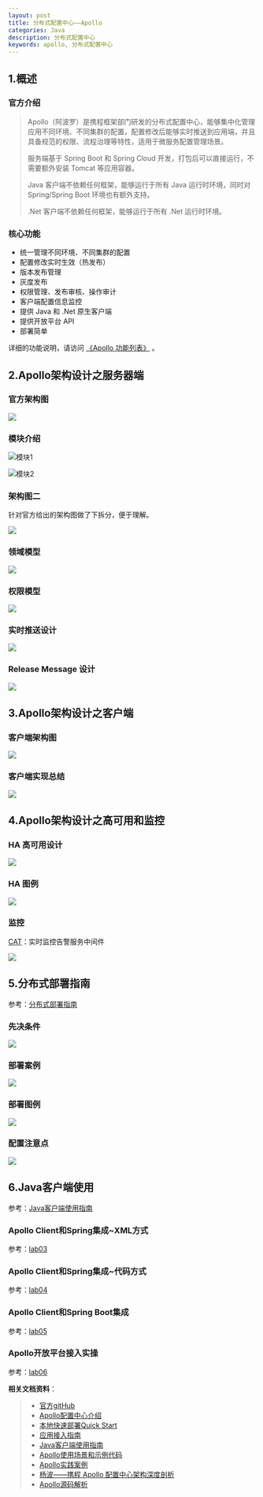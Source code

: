 ```yaml
---
layout: post
title: 分布式配置中心——Apollo
categories: Java
description: 分布式配置中心
keywords: apollo, 分布式配置中心
---
```


## 1.概述

### 官方介绍

> Apollo（阿波罗）是携程框架部门研发的分布式配置中心，能够集中化管理应用不同环境、不同集群的配置，配置修改后能够实时推送到应用端，并且具备规范的权限、流程治理等特性，适用于微服务配置管理场景。
>
> 服务端基于 Spring Boot 和 Spring Cloud 开发，打包后可以直接运行，不需要额外安装 Tomcat 等应用容器。
>
> Java 客户端不依赖任何框架，能够运行于所有 Java 运行时环境，同时对 Spring/Spring Boot 环境也有额外支持。
>
> .Net 客户端不依赖任何框架，能够运行于所有 .Net 运行时环境。



### 核心功能



- 统一管理不同环境、不同集群的配置
- 配置修改实时生效（热发布）
- 版本发布管理
- 灰度发布
- 权限管理、发布审核、操作审计
- 客户端配置信息监控
- 提供 Java 和 .Net 原生客户端
- 提供开放平台 API
- 部署简单

详细的功能说明，请访问 [《Apollo 功能列表》](https://github.com/ctripcorp/apollo/wiki#features) 。



## 2.Apollo架构设计之服务器端

### 官方架构图

![](https://tva1.sinaimg.cn/large/007S8ZIlgy1ge2u1g369pj31cd0u0wkz.jpg)



### 模块介绍

![模块1](https://tva1.sinaimg.cn/large/007S8ZIlgy1ge2u3cqb95j31ry0s8guc.jpg)



![模块2](https://tva1.sinaimg.cn/large/007S8ZIlgy1ge2u43f9tgj31o00rijz3.jpg)

### 架构图二

针对官方给出的架构图做了下拆分，便于理解。



![](https://tva1.sinaimg.cn/large/007S8ZIlgy1ge2uheg7kdj31l70u0af2.jpg)





### 领域模型





![](https://tva1.sinaimg.cn/large/007S8ZIlgy1ge2u99kncqj317t0u077b.jpg)





### 权限模型



![](https://tva1.sinaimg.cn/large/007S8ZIlgy1ge2ub7gjhjj31ab0u0add.jpg)



### 实时推送设计



![](https://tva1.sinaimg.cn/large/007S8ZIlgy1ge2ucit6apj31ni0qqgom.jpg)



### Release Message 设计



![](https://tva1.sinaimg.cn/large/007S8ZIlgy1ge2udl3wi0j311i0tc76f.jpg)



## 3.Apollo架构设计之客户端

### 客户端架构图



![](https://tva1.sinaimg.cn/large/007S8ZIlgy1ge2ueh32l9j31j60qqwix.jpg)

### 客户端实现总结



![](https://tva1.sinaimg.cn/large/007S8ZIlgy1ge2ufu6l6oj31d00tuqa4.jpg)



## 4.Apollo架构设计之高可用和监控

### HA 高可用设计

![](https://tva1.sinaimg.cn/large/007S8ZIlgy1ge2wge672yj31kj0u0dpp.jpg)



### HA 图例



![](https://tva1.sinaimg.cn/large/007S8ZIlgy1ge2who8x0gj31jr0u0tdu.jpg)



### 监控

[CAT](https://github.com/dianping/cat)：实时监控告警服务中间件

![](https://tva1.sinaimg.cn/large/007S8ZIlgy1ge2wk26eaaj31ik0u0110.jpg)



## 5.分布式部署指南

参考：[分布式部署指南](https://github.com/ctripcorp/apollo/wiki/分布式部署指南)

### 先决条件



![](https://tva1.sinaimg.cn/large/007S8ZIlgy1ge3hbajm3pj318c0t6q6h.jpg)



### 部署案例



![](https://tva1.sinaimg.cn/large/007S8ZIlgy1ge3hbwoxucj31mg0u0k39.jpg)



### 部署图例



![](https://tva1.sinaimg.cn/large/007S8ZIlgy1ge3hcjkqb5j31le0u0q83.jpg)



### 配置注意点



![](https://tva1.sinaimg.cn/large/007S8ZIlgy1ge3hdt3z7cj31pq0qsdme.jpg)



## 6.Java客户端使用

参考：[Java客户端使用指南](https://github.com/ctripcorp/apollo/wiki/Java客户端使用指南)

### **Apollo Client和Spring集成~XML方式**

参考：[lab03](https://github.com/geektime-geekbang/apollo_lab/blob/master/lab03/README.md)

### **Apollo Client和Spring集成~**代码**方式**

参考：[lab04](https://github.com/geektime-geekbang/apollo_lab/blob/master/lab04/README.md)

### **Apollo Client和Spring Boot集成**

参考：[lab05](https://github.com/geektime-geekbang/apollo_lab/blob/master/lab05/README.md)

### Apollo开放平台接入实操

参考：[lab06](https://github.com/geektime-geekbang/apollo_lab/blob/master/lab06/README.md)





**相关文档资料**：

>- [官方gitHub](https://github.com/ctripcorp/apollo)
>- [Apollo配置中心介绍](https://github.com/ctripcorp/apollo/wiki/Apollo配置中心介绍)
>- [本地快速部署Quick Start](https://github.com/ctripcorp/apollo/wiki/Quick-Start)
>- [应用接入指南](https://github.com/ctripcorp/apollo/wiki/Apollo使用指南)
>- [Java客户端使用指南](https://github.com/ctripcorp/apollo/wiki/Java客户端使用指南)
>- [Apollo使用场景和示例代码](https://github.com/ctripcorp/apollo-use-cases)
>- [Apollo实践案例](https://github.com/ctripcorp/apollo/wiki/Apollo-实践案例)
>- [杨波——携程 Apollo 配置中心架构深度剖析](https://www.infoq.cn/article/ctrip-apollo-configuration-center-architecture)
>- [Apollo源码解析](http://www.iocoder.cn/categories/Apollo/)

